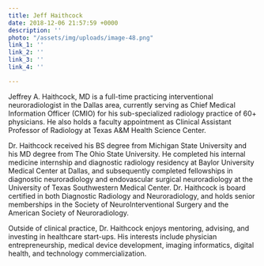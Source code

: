 ```yaml
---
title: Jeff Haithcock
date: 2018-12-06 21:57:59 +0000
description: ''
photo: "/assets/img/uploads/image-48.png"
link_1: ''
link_2: ''
link_3: ''
link_4: ''

---
```

Jeffrey A. Haithcock, MD is a full-time practicing interventional neuroradiologist in the Dallas area, currently serving as Chief Medical Information Officer (CMIO) for his sub-specialized radiology practice of 60+ physicians. He also holds a faculty appointment as Clinical Assistant Professor of Radiology at Texas A&M Health Science Center.

Dr. Haithcock received his BS degree from Michigan State University and his MD degree from The Ohio State University. He completed his internal medicine internship and diagnostic radiology residency at Baylor University Medical Center at Dallas, and subsequently completed fellowships in diagnostic neuroradiology and endovascular surgical neuroradiology at the University of Texas Southwestern Medical Center. Dr. Haithcock is board certified in both Diagnostic Radiology and Neuroradiology, and holds senior memberships in the Society of NeuroInterventional Surgery and the American Society of Neuroradiology.

Outside of clinical practice, Dr. Haithcock enjoys mentoring, advising, and investing in healthcare start-ups. His interests include physician entrepreneurship, medical device development, imaging informatics, digital health, and technology commercialization.